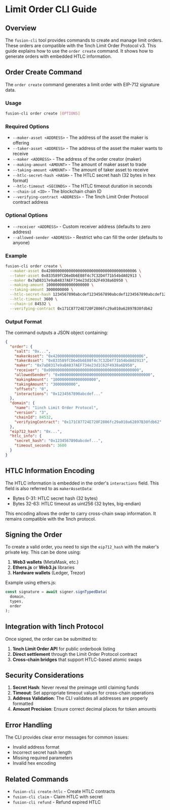# Limit Order CLI Guide

## Overview

The `fusion-cli` tool provides commands to create and manage limit orders.
These orders are compatible with the 1inch Limit Order Protocol v3.
This guide explains how to use the `order create` command.
It shows how to generate orders with embedded HTLC information.

## Order Create Command

The `order create` command generates a limit order with EIP-712 signature data.

### Usage

```bash
fusion-cli order create [OPTIONS]
```

### Required Options

- `--maker-asset <ADDRESS>` - The address of the asset the maker is offering
- `--taker-asset <ADDRESS>` - The address of the asset the maker wants to receive
- `--maker <ADDRESS>` - The address of the order creator (maker)
- `--making-amount <AMOUNT>` - The amount of maker asset to trade
- `--taking-amount <AMOUNT>` - The amount of taker asset to receive
- `--htlc-secret-hash <HASH>` - The HTLC secret hash (32 bytes in hex format)
- `--htlc-timeout <SECONDS>` - The HTLC timeout duration in seconds
- `--chain-id <ID>` - The blockchain chain ID
- `--verifying-contract <ADDRESS>` - The 1inch Limit Order Protocol contract address

### Optional Options

- `--receiver <ADDRESS>` - Custom receiver address (defaults to zero address)
- `--allowed-sender <ADDRESS>` - Restrict who can fill the order (defaults to anyone)

### Example

```bash
fusion-cli order create \
  --maker-asset 0x4200000000000000000000000000000000000006 \
  --taker-asset 0x833589fCD6eDb6E08f4c7C32D4f71b54bdA02913 \
  --maker 0x7aD8317e9aB4837AEF734e23d1C62F4938a6D950 \
  --making-amount 1000000000000000000 \
  --taking-amount 3000000000 \
  --htlc-secret-hash 1234567890abcdef1234567890abcdef1234567890abcdef1234567890abcdef \
  --htlc-timeout 3600 \
  --chain-id 84532 \
  --verifying-contract 0x171C87724E720F2806fc29a010a62897B30fdb62
```

### Output Format

The command outputs a JSON object containing:

```json
{
  "order": {
    "salt": "0x...",
    "makerAsset": "0x4200000000000000000000000000000000000006",
    "takerAsset": "0x833589fCD6eDb6E08f4c7C32D4f71b54bdA02913",
    "maker": "0x7aD8317e9aB4837AEF734e23d1C62F4938a6D950",
    "receiver": "0x0000000000000000000000000000000000000000",
    "allowedSender": "0x0000000000000000000000000000000000000000",
    "makingAmount": "1000000000000000000",
    "takingAmount": "3000000000",
    "offsets": "0",
    "interactions": "0x1234567890abcdef..."
  },
  "domain": {
    "name": "1inch Limit Order Protocol",
    "version": "3",
    "chainId": 84532,
    "verifyingContract": "0x171C87724E720F2806fc29a010a62897B30fdb62"
  },
  "eip712_hash": "0x...",
  "htlc_info": {
    "secret_hash": "0x1234567890abcdef...",
    "timeout_seconds": 3600
  }
}
```

## HTLC Information Encoding

The HTLC information is embedded in the order's `interactions` field.
This field is also referred to as `makerAssetData`:

- Bytes 0-31: HTLC secret hash (32 bytes)
- Bytes 32-63: HTLC timeout as uint256 (32 bytes, big-endian)

This encoding allows the order to carry cross-chain swap information.
It remains compatible with the 1inch protocol.

## Signing the Order

To create a valid order, you need to sign the `eip712_hash` with the maker's private key. This can be done using:

1. **Web3 wallets** (MetaMask, etc.)
2. **Ethers.js** or **Web3.js** libraries
3. **Hardware wallets** (Ledger, Trezor)

Example using ethers.js:

```javascript
const signature = await signer.signTypedData(
  domain,
  types,
  order
);
```

## Integration with 1inch Protocol

Once signed, the order can be submitted to:

1. **1inch Limit Order API** for public orderbook listing
2. **Direct settlement** through the Limit Order Protocol contract
3. **Cross-chain bridges** that support HTLC-based atomic swaps

## Security Considerations

1. **Secret Hash**: Never reveal the preimage until claiming funds
2. **Timeout**: Set appropriate timeout values for cross-chain operations
3. **Address Validation**: The CLI validates all addresses are properly formatted
4. **Amount Precision**: Ensure correct decimal places for token amounts

## Error Handling

The CLI provides clear error messages for common issues:

- Invalid address format
- Incorrect secret hash length
- Missing required parameters
- Invalid hex encoding

## Related Commands

- `fusion-cli create-htlc` - Create HTLC contracts
- `fusion-cli claim` - Claim HTLC with secret
- `fusion-cli refund` - Refund expired HTLC